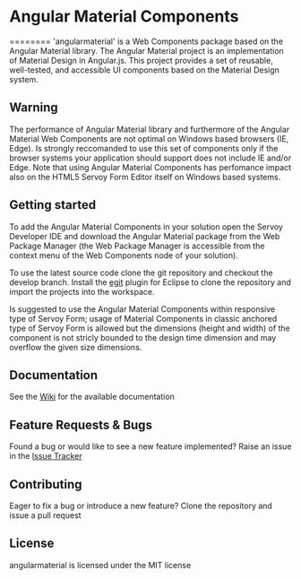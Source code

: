# Angular Material Components
========
'angularmaterial' is a Web Components package based on the Angular Material library. The Angular Material project is an implementation of Material Design in Angular.js. This project provides a set of reusable, well-tested, and accessible UI components based on the Material Design system. 


Warning
-------------
The performance of Angular Material library and furthermore of the Angular Material Web Components are not optimal on Windows based browsers (IE, Edge). Is strongly reccomanded to use this set of components only if the browser systems your application should support does not include IE and/or Edge.
Note that using Angular Material Components has perfomance impact also on the HTML5 Servoy Form Editor itself on Windows based systems.


Getting started
-------------
To add the Angular Material Components in your solution open the Servoy Developer IDE and download the Angular Material package from the Web Package Manager (the Web Package Manager is accessible from the context menu of the Web Components node of your solution).

To use the latest source code clone the git repository and checkout the develop branch. Install the [egit](http://www.eclipse.org/egit/download/) plugin for Eclipse to clone the repository and import the projects into the workspace.

Is suggested to use the Angular Material Components within responsive type of Servoy Form; usage of Material Components in classic anchored type of Servoy Form is allowed but the dimensions (height and width) of the component is not stricly bounded to the design time dimension and may overflow the given size dimensions. 


Documentation
-------------
See the [Wiki](https://github.com/Servoy/angularmaterial/wiki) for the available documentation


Feature Requests & Bugs
-----------------------
Found a bug or would like to see a new feature implemented? Raise an issue in the [Issue Tracker](https://github.com/Servoy/angularmaterial/issues)


Contributing
-------------
Eager to fix a bug or introduce a new feature? Clone the repository and issue a pull request


License
-------
angularmaterial is licensed under the MIT license